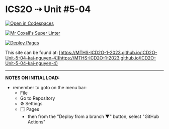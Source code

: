 # ICS2O ⇢ Unit #5-04

[![Open in Codespaces](https://classroom.github.com/assets/launch-codespace-7f7980b617ed060a017424585567c406b6ee15c891e84e1186181d67ecf80aa0.svg)](https://classroom.github.com/open-in-codespaces?assignment_repo_id=14937720)

[![Mr Coxall's Super Linter](https://github.com/MTHS-ICD2O-1-2023/ICD2O-Unit-5-04-kai-nguyen-4/workflows/Mr%20Coxall's%20Super%20Linter/badge.svg)](https://github.com/MTHS-ICD2O-1-2023/ICD2O-Unit-5-04-kai-nguyen-4/actions)

[![Deploy Pages](https://github.com/MTHS-ICD2O-1-2023/ICD2O-Unit-5-04-kai-nguyen-4/workflows/Deploy%20Pages/badge.svg)](https://github.com/MTHS-ICD2O-1-2023/ICD2O-Unit-5-04-kai-nguyen-4/actions)

This site can be found at: [https://MTHS-ICD2O-1-2023.github.io/ICD2O-Unit-5-04-kai-nguyen-4](https://MTHS-ICD2O-1-2023.github.io/ICD2O-Unit-5-04-kai-nguyen-4)

---

**NOTES ON INITIAL LOAD:**
- remember to goto on the menu bar:
  - File
  - Go to Repository
  - ⚙ Settings
  - 🗔 Pages
    - then from the "Deploy from a branch ▼" button, select "GitHub Actions"
